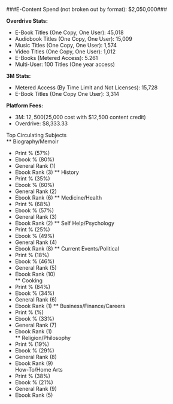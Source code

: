 ###E-Content Spend (not broken out by format): $2,050,000###

**Overdrive Stats:**
* E-Book Titles (One Copy, One User): 45,018
* Audiobook Titles (One Copy, One User): 15,009
* Music Titles (One Copy, One User): 1,574
* Video Titles (One Copy, One User): 1,012
* E-Books (Metered Access): 5.261
* Multi-User: 100 Titles (One year access)

**3M Stats:**
* Metered Access (By Time Limit and Not Licenses): 15,728
* E-Book Titles (One Copy One User): 3,314

**Platform Fees:**
* 3M: $12,500 ($25,000 cost with $12,500 content credit)
* Overdrive: $8,333.33

Top Circulating Subjects	
** Biography/Memoir   
* Print %	(57%)  
* Ebook % (80%)   
* General Rank (1)      
* Ebook Rank (3)
** History
* Print % (35%)  
* Ebook % (60%)   
* General Rank (2)      
* Ebook Rank (6)
** Medicine/Health	
* Print % (68%)  
* Ebook % (57%)   
* General Rank (3)      
* Ebook Rank (2)
** Self Help/Psychology
* Print % (25%)  
* Ebook % (49%)   
* General Rank (4)      
* Ebook Rank (8)
** Current Events/Political
* Print % (18%)  
* Ebook % (46%)   
* General Rank (5)      
* Ebook Rank (10)	
** Cooking	
* Print % (84%)  
* Ebook % (34%)   
* General Rank (6)      
* Ebook Rank (1)
** Business/Finance/Careers
* Print % (%)  
* Ebook % (33%)   
* General Rank (7)      
* Ebook Rank (1)	
** Religion/Philosophy
* Print % (19%)  
* Ebook % (29%)   
* General Rank (8)      
* Ebook Rank (9)	
How-To/Home Arts	
* Print % (38%)  
* Ebook % (21%)   
* General Rank (9)      
* Ebook Rank (5)